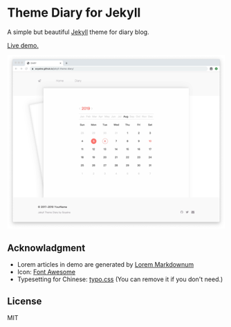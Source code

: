 Theme Diary for Jekyll
======================

A simple but beautiful [Jekyll](http://jekyllrb.com/) theme for diary blog.

[Live demo.](https://shivam-bft.github.io/jekyll-theme-diary/)

![Screenshot](/assets/img/jekyll-theme-diary-screenshot-light.jpg)

Acknowladgment
-------
- Lorem articles in demo are generated by [Lorem Markdownum](https://jaspervdj.be/lorem-markdownum/)
- Icon: [Font Awesome](https://github.com/FortAwesome/Font-Awesome)
- Typesetting for Chinese: [typo.css](https://github.com/sofish/typo.css) (You can remove it if you don't need.)

License
---------
MIT
